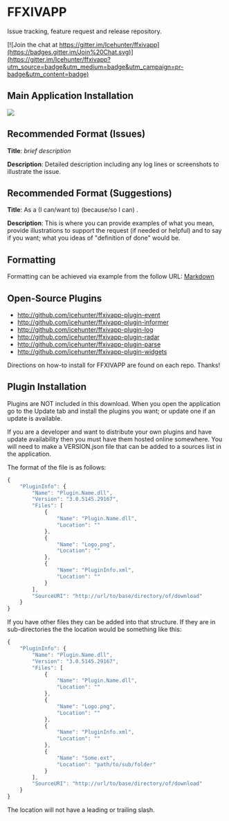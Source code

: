 # FFXIVAPP

Issue tracking, feature request and release repository.

[![Join the chat at https://gitter.im/Icehunter/ffxivapp](https://badges.gitter.im/Join%20Chat.svg)](https://gitter.im/Icehunter/ffxivapp?utm_source=badge&utm_medium=badge&utm_campaign=pr-badge&utm_content=badge)

## Main Application Installation
<a href="http://youtu.be/jXhwvqe45MI" target="_blank">
    <img src="http://i1.ytimg.com/vi/jXhwvqe45MI/mqdefault.jpg" />
</a>

## Recommended Format (Issues)
**Title**:
*brief description*

**Description**:
Detailed description including any log lines or screenshots to illustrate the issue.

## Recommended Format (Suggestions)
**Title**:
As a **<who>** (I can/want to) **<quick description>** (because/so I can) **<what>**.

**Description**:
This is where you can provide examples of what you mean, provide illustrations to support the request (if needed or helpful) and to say if you want; what you ideas of "definition of done" would be.

## Formatting
Formatting can be achieved via example from the follow URL: [Markdown](http://daringfireball.net/projects/markdown/)

## Open-Source Plugins

* http://github.com/icehunter/ffxivapp-plugin-event
* http://github.com/icehunter/ffxivapp-plugin-informer
* http://github.com/icehunter/ffxivapp-plugin-log
* http://github.com/icehunter/ffxivapp-plugin-radar
* http://github.com/icehunter/ffxivapp-plugin-parse
* http://github.com/icehunter/ffxivapp-plugin-widgets

Directions on how-to install for FFXIVAPP are found on each repo. Thanks!

## Plugin Installation

Plugins are NOT included in this download. When you open the application go to the Update tab and install the plugins you want; or update one if an update is available.

If you are a developer and want to distribute your own plugins and have update availability then you must have them hosted online somewhere. You will need to make a VERSION.json file that can be added to a sources list in the application.

The format of the file is as follows:

``` javascript
{
    "PluginInfo": {
        "Name": "Plugin.Name.dll",
        "Version": "3.0.5145.29167",
        "Files": [
            {
                "Name": "Plugin.Name.dll",
                "Location": ""
            },
            {
                "Name": "Logo.png",
                "Location": ""
            },
            {
                "Name": "PluginInfo.xml",
                "Location": ""
            }
        ],
		"SourceURI": "http://url/to/base/directory/of/download"
    }
}
```

If you have other files they can be added into that structure. If they are in sub-directories the the location would be something like this:

``` javascript
{
    "PluginInfo": {
        "Name": "Plugin.Name.dll",
        "Version": "3.0.5145.29167",
        "Files": [
            {
                "Name": "Plugin.Name.dll",
                "Location": ""
            },
            {
                "Name": "Logo.png",
                "Location": ""
            },
            {
                "Name": "PluginInfo.xml",
                "Location": ""
            },
			{
				"Name": "Some.ext",
				"Location": "path/to/sub/folder"
			}
        ],
		"SourceURI": "http://url/to/base/directory/of/download"
    }
}
```

The location will not have a leading or trailing slash.

